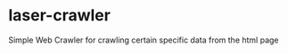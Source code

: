 laser-crawler
=============

Simple Web Crawler for crawling certain specific data from the html page